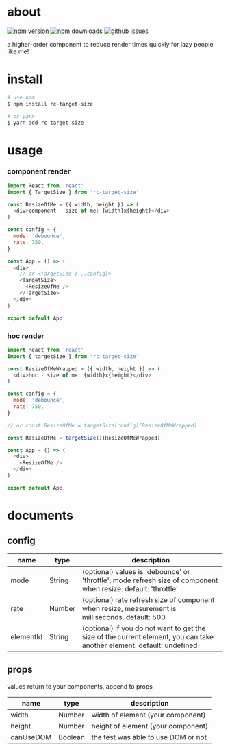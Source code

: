 # about

[![npm version][npm-version-image]][npm-url]
[![npm downloads][npm-downloads-image]][npm-url]
[![github issues][github-issues-image]][github-issues-url]

a higher-order component to reduce render times quickly for lazy people like me!


# install

```bash
# use npm
$ npm install rc-target-size

# or yarn
$ yarn add rc-target-size
```

# usage

### component render

```javascript
import React from 'react'
import { TargetSize } from 'rc-target-size'

const ResizeOfMe = ({ width, height }) => (
  <div>component - size of me: {width}x{height}</div>
)

const config = {
  mode: 'debounce',
  rate: 750,
}

const App = () => (
  <div>
    // or <TargetSize {...config}>
    <TargetSize>
      <ResizeOfMe />
    </TargetSize>
  </div>
)

export default App

```

### hoc render

```javascript
import React from 'react'
import { targetSize } from 'rc-target-size'

const ResizeOfMeWrapped = ({ width, height }) => (
  <div>hoc - size of me: {width}x{height}</div>
)

const config = {
  mode: 'debounce',
  rate: 750,
}

// or const ResizeOfMe = targetSize(config)(ResizeOfMeWrapped)

const ResizeOfMe = targetSize()(ResizeOfMeWrapped)

const App = () => (
  <div>
    <ResizeOfMe />
  </div>
)

export default App
```

# documents

## config

| name      	| type   	| description                                                                                                            |
|-----------	|--------	|------------------------------------------------------------------------------------------------------------------------|
| mode      	| String 	| (optional) values is 'debounce' or 'throttle', mode refresh size of component when resize. default: 'throttle'         |
| rate      	| Number 	| (optional) rate refresh size of component when resize, measurement is milliseconds. default: 500                       |
| elementId 	| String 	| (optional) if you do not want to get the size of the current element, you can take another element. default: undefined |


## props

values return to your components, append to props

| name      	| type    	| description                         	|
|-----------	|---------	|-------------------------------------	|
| width     	| Number  	| width of element (your component)   	|
| height    	| Number  	| height of element (your component)  	|
| canUseDOM 	| Boolean 	| the test was able to use DOM or not 	|

[npm-url]: https://npmjs.org/package/rc-target-size
[npm-version-image]: https://badge.fury.io/js/rc-target-size.svg
[npm-downloads-image]: https://img.shields.io/npm/dm/rc-target-size.svg
[github-issues-image]: https://img.shields.io/github/issues/lamhieu-vk/rc-target-size.svg
[github-issues-url]: https://github.com/lamhieu-vk/rc-target-size/issues
